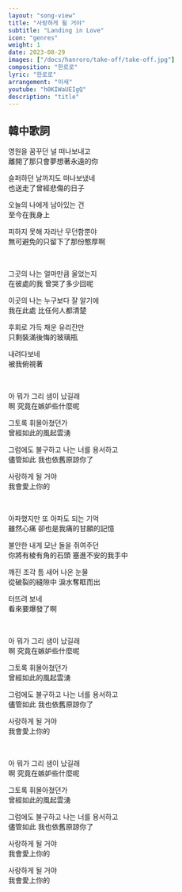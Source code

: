 ```yaml
---
layout: "song-view"
title: "사랑하게 될 거야"
subtitle: "Landing in Love"
icon: "genres"
weight: 1
date: 2023-08-29
images: ["/docs/hanroro/take-off/take-off.jpg"]
composition: "한로로"
lyric: "한로로"
arrangement: "이새"
youtube: "h0KIWaUEIgQ"
description: "title"
---
```


## 韓中歌詞

영원을 꿈꾸던 널 떠나보내고  
離開了那只會夢想著永遠的你  

슬퍼하던 날까지도 떠나보냈네  
也送走了曾經悲傷的日子  

오늘의 나에게 남아있는 건  
至今在我身上  

피하지 못해 자라난 무던함뿐야  
無可避免的只留下了那份憨厚啊  

<br>

그곳의 나는 얼마만큼 울었는지  
在彼處的我 曾哭了多少回呢  

이곳의 나는 누구보다 잘 알기에  
我在此處 比任何人都清楚  

후회로 가득 채운 유리잔만  
只剩裝滿後悔的玻璃瓶  

내려다보네  
被我俯視著  

<br>

아 뭐가 그리 샘이 났길래  
啊 究竟在嫉妒些什麼呢  

그토록 휘몰아쳤던가  
曾經如此的風起雲湧  

그럼에도 불구하고 나는 너를 용서하고  
儘管如此 我也依舊原諒你了  

사랑하게 될 거야  
我會愛上你的  

<br>

아파했지만 또 아파도 되는 기억  
雖然心痛 卻也是我痛的甘願的記憶  

불안한 내게 모난 돌을 쥐여주던  
你將有棱有角的石頭 塞進不安的我手中  

깨진 조각 틈 새어 나온 눈물  
從破裂的縫隙中 淚水奪眶而出  

터뜨려 보네  
看來要爆發了啊  

<br>

아 뭐가 그리 샘이 났길래  
啊 究竟在嫉妒些什麼呢  

그토록 휘몰아쳤던가  
曾經如此的風起雲湧  

그럼에도 불구하고 나는 너를 용서하고  
儘管如此 我也依舊原諒你了  

사랑하게 될 거야  
我會愛上你的  

<br>

아 뭐가 그리 샘이 났길래  
啊 究竟在嫉妒些什麼呢  

그토록 휘몰아쳤던가  
曾經如此的風起雲湧  

그럼에도 불구하고 나는 너를 용서하고  
儘管如此 我也依舊原諒你了  

사랑하게 될 거야  
我會愛上你的  

사랑하게 될 거야  
我會愛上你的  
